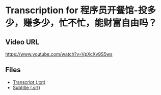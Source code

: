 # Transcription for 程序员开餐馆-投多少，赚多少，忙不忙，能财富自由吗？
## Video URL
https://www.youtube.com/watch?v=VpXcXv9S5ws
 
## Files
- [Transcript (.txt)](./transcript.txt)
- [Subtitle (.srt)](./transcript.srt)
